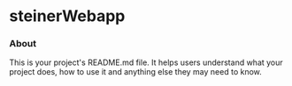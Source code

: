 steinerWebapp
=============

### About

This is your project's README.md file. It helps users understand what your
project does, how to use it and anything else they may need to know.